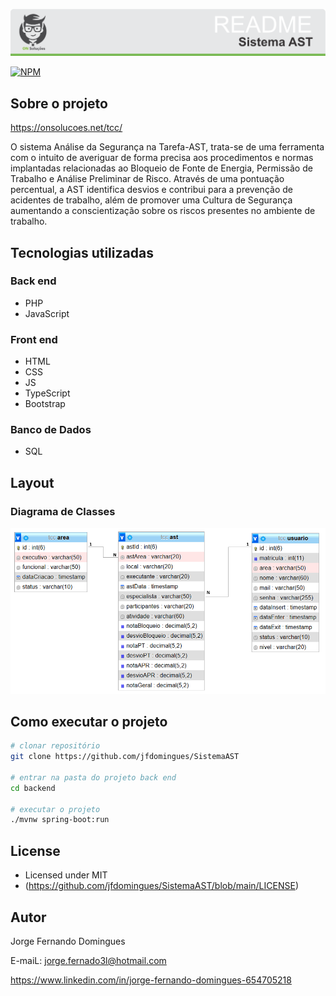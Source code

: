 ![](https://github.com/jfdomingues/SistemaAST/blob/main/public/img/readmi-topo.png)

[![NPM](https://img.shields.io/npm/l/react)](https://github.com/jfdomingues/SistemaAST/blob/main/LICENSE)

## Sobre o projeto
<https://onsolucoes.net/tcc/>

O sistema Análise da Segurança na Tarefa-AST, trata-se de uma ferramenta com o intuito de averiguar de forma precisa aos procedimentos e normas implantadas relacionadas ao Bloqueio de Fonte de Energia, Permissão de Trabalho e Análise Preliminar de Risco. Através de uma pontuação percentual, a AST identifica desvios e contribui para a prevenção de acidentes de trabalho, além de promover uma Cultura de Segurança aumentando a conscientização sobre os riscos presentes no ambiente de trabalho.


## Tecnologias utilizadas
### Back end
- PHP
- JavaScript

### Front end
- HTML
- CSS
- JS
- TypeScript
- Bootstrap

### Banco de Dados
- SQL

## Layout
### Diagrama de Classes
![Web 1](https://github.com/jfdomingues/SistemaAST/blob/main/public/img/readmi-diagrama.png)

<!--
## Layout mobile
![Mobile 1](https://github.com/acenelio/assets/raw/main/sds1/mobile1.png) ![Mobile 2](https://github.com/acenelio/assets/raw/main/sds1/mobile2.png)

## Layout web
![Web 1](https://github.com/acenelio/assets/raw/main/sds1/web1.png)

![Web 2](https://github.com/acenelio/assets/raw/main/sds1/web2.png)

## Modelo conceitual
![Modelo Conceitual](https://github.com/acenelio/assets/raw/main/sds1/modelo-conceitual.png)
-->


## Como executar o projeto
```bash
# clonar repositório
git clone https://github.com/jfdomingues/SistemaAST

# entrar na pasta do projeto back end
cd backend

# executar o projeto
./mvnw spring-boot:run
```

## License
- Licensed under MIT
- (https://github.com/jfdomingues/SistemaAST/blob/main/LICENSE)

## Autor
Jorge Fernando Domingues

E-maiL: jorge.fernado3l@hotmail.com

https://www.linkedin.com/in/jorge-fernando-domingues-654705218
